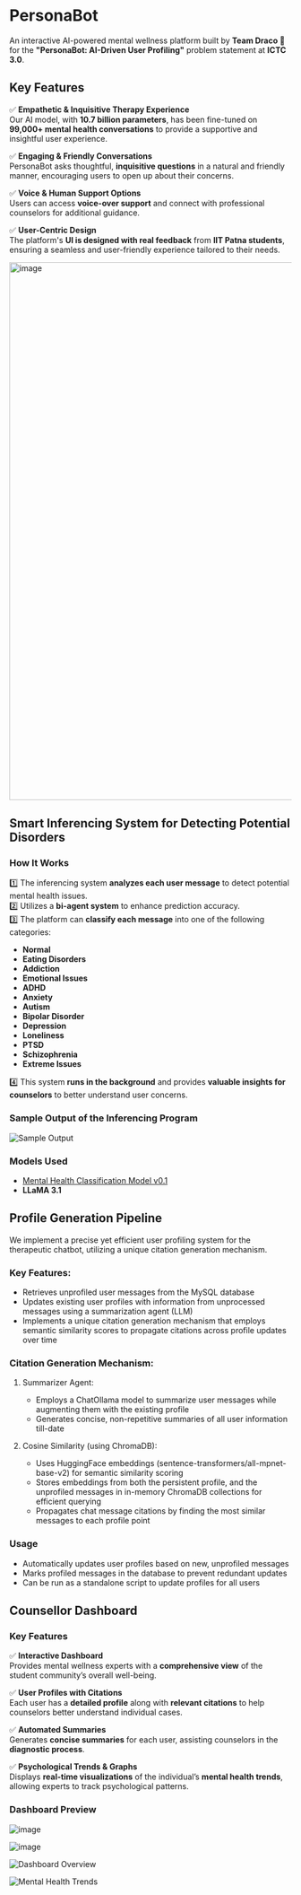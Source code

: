 # **PersonaBot**  
An interactive AI-powered mental wellness platform built by **Team Draco 🐉** for the **"PersonaBot: AI-Driven User Profiling"** problem statement at **ICTC 3.0**.  

## **Key Features**  

✅ **Empathetic & Inquisitive Therapy Experience**  
Our AI model, with **10.7 billion parameters**, has been fine-tuned on **99,000+ mental health conversations** to provide a supportive and insightful user experience.  

✅ **Engaging & Friendly Conversations**  
PersonaBot asks thoughtful, **inquisitive questions** in a natural and friendly manner, encouraging users to open up about their concerns.  

✅ **Voice & Human Support Options**  
Users can access **voice-over support** and connect with professional counselors for additional guidance.  

✅ **User-Centric Design**  
The platform's **UI is designed with real feedback** from **IIT Patna students**, ensuring a seamless and user-friendly experience tailored to their needs.  

   
<img width="959" alt="image" src="https://github.com/user-attachments/assets/c71fd11b-cf13-44f5-82a2-7dc430e5230b" />

## **Smart Inferencing System for Detecting Potential Disorders**  

### **How It Works**  
1️⃣ The inferencing system **analyzes each user message** to detect potential mental health issues.  
2️⃣ Utilizes a **bi-agent system** to enhance prediction accuracy.  
3️⃣ The platform can **classify each message** into one of the following categories:  
   - **Normal**  
   - **Eating Disorders**  
   - **Addiction**  
   - **Emotional Issues**  
   - **ADHD**  
   - **Anxiety**  
   - **Autism**  
   - **Bipolar Disorder**  
   - **Depression**  
   - **Loneliness**  
   - **PTSD**  
   - **Schizophrenia**  
   - **Extreme Issues**  

4️⃣ This system **runs in the background** and provides **valuable insights for counselors** to better understand user concerns.  

### **Sample Output of the Inferencing Program**  
![Sample Output](https://github.com/user-attachments/assets/059fb17e-5deb-4b82-89e0-7231539337a3)  

### **Models Used**  
- [Mental Health Classification Model v0.1](https://huggingface.co/tahaenesaslanturk/mental-health-classification-v0.1)  
- **LLaMA 3.1**  

## Profile Generation Pipeline

We implement a precise yet efficient user profiling system for the therapeutic chatbot, utilizing a unique citation generation mechanism.

### Key Features:
- Retrieves unprofiled user messages from the MySQL database
- Updates existing user profiles with information from unprocessed messages using a summarization agent (LLM)
- Implements a unique citation generation mechanism that employs semantic similarity scores to propagate citations across profile updates over time

### Citation Generation Mechanism:
1. Summarizer Agent:
   - Employs a ChatOllama model to summarize user messages while augmenting them with the existing profile
   - Generates concise, non-repetitive summaries of all user information till-date

2. Cosine Similarity (using ChromaDB):
   - Uses HuggingFace embeddings (sentence-transformers/all-mpnet-base-v2) for semantic similarity scoring
   - Stores embeddings from both the persistent profile, and the unprofiled messages in in-memory ChromaDB collections for efficient querying
   - Propagates chat message citations by finding the most similar messages to each profile point

### Usage
- Automatically updates user profiles based on new, unprofiled messages
- Marks profiled messages in the database to prevent redundant updates
- Can be run as a standalone script to update profiles for all users

## **Counsellor Dashboard**  

### **Key Features**  
✅ **Interactive Dashboard**  
Provides mental wellness experts with a **comprehensive view** of the student community’s overall well-being.  

✅ **User Profiles with Citations**  
Each user has a **detailed profile** along with **relevant citations** to help counselors better understand individual cases.  

✅ **Automated Summaries**  
Generates **concise summaries** for each user, assisting counselors in the **diagnostic process**.  

✅ **Psychological Trends & Graphs**  
Displays **real-time visualizations** of the individual’s **mental health trends**, allowing experts to track psychological patterns.  

### **Dashboard Preview** 

![image](https://github.com/user-attachments/assets/fcc45748-3b7e-4935-8b70-9a35f8623b26)

![image](https://github.com/user-attachments/assets/1e783bb2-bc16-46a2-937a-fb96d7562c46)

![Dashboard Overview](https://github.com/user-attachments/assets/2f9ff38d-8d8b-4ec9-93ad-0f75df25bb21)  

![Mental Health Trends](https://github.com/user-attachments/assets/0d553b3c-771b-4533-9882-dce273737169)  







   

   


